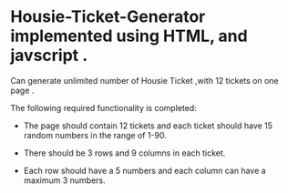 # Housie-Ticket-Generator implemented using HTML, and javscript .
Can generate unlimited number of Housie Ticket ,with 12 tickets on one page .

The following required functionality is completed:

- The page should contain 12 tickets and each ticket should have 15 random numbers in the range of 1-90.

- There should be 3 rows and 9 columns in each ticket.
    
- Each row should have a 5 numbers and each column can have a maximum 3 numbers. 